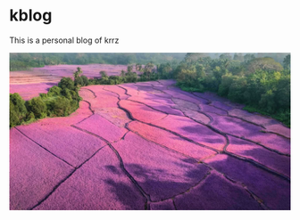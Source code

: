 # kblog
This is a personal blog of krrz

![1671356584888](README.assets/thid=OHR.Honnavaralavenderfields_ZH-CN8054655091_1920x1080.jpg&rf=LaDigue_1920x1080.jpg&qlt=50)
